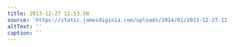 ```yaml
---
title: 2013-12-27 12.53.50
source: 'https://static.jamesdigioia.com/uploads/2014/01/2013-12-27-12-53-50-scaled.jpg'
altText: ''
caption: ''
---
```


